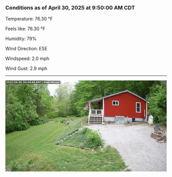 ### Conditions as of April 30, 2025 at 9:50:00 AM CDT 

Temperature: 76.30 &deg;F

Feels like: 76.30 &deg;F

Humidity: 79%

Wind Direction: ESE

Windspeed: 2.0 mph

Wind Gust: 2.9 mph

---

<img src="./images/latest.jpeg"/>

